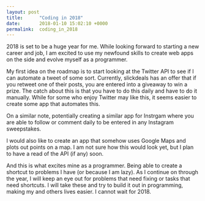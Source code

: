 ```yaml
---
layout: post
title:      "Coding in 2018"
date:       2018-01-10 15:02:10 +0000
permalink:  coding_in_2018
---
```



2018 is set to be a huge year for me. While looking forward to starting a new career and job, I am excited to use my newfound skills to create web apps on the side and evolve myself as a programmer. 

My first idea on the roadmap is to start looking at the Twitter API to see if I can automate a tweet of some sort. Currently, slickdeals has an offer that if you retweet one of their posts, you are entered into a giveaway to win a prize. The catch about this is that you have to do this daily and have to do it manually. While for some who enjoy Twitter may like this, it seems easier to create some app that automates this.

On a similar note, potentially creating a similar app for Instrgam where you are able to follow or comment daily to be entered in any Instagram sweepstakes. 

I would also like to create an app that somehow uses Google Maps and plots out points on a map. I am not sure how this would look yet, but I plan to have a read of the API (if any) soon.

And this is what excites mine as a programmer. Being able to create a shortcut to problems I have (or because I am lazy). As I continue on through the year, I will keep an eye out for problems that need fixing or tasks that need shortcuts. I will take these and try to build it out in programming, making my and others lives easier. I cannot wait for 2018.
